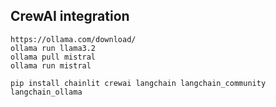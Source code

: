 ## CrewAI integration
```
https://ollama.com/download/
ollama run llama3.2
ollama pull mistral
ollama run mistral

pip install chainlit crewai langchain langchain_community langchain_ollama
```
